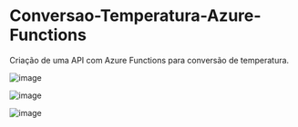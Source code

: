 # Conversao-Temperatura-Azure-Functions
Criação de uma API com Azure Functions para conversão de temperatura.

![image](https://github.com/cintra1/Conversao-Temperatura-Azure-Functions/assets/101955322/2e60842f-d6a9-43f4-bd2e-b56483c05445)

![image](https://github.com/cintra1/Conversao-Temperatura-Azure-Functions/assets/101955322/86f9f534-4519-4a0f-b24d-7293d8a3b350)

![image](https://github.com/cintra1/Conversao-Temperatura-Azure-Functions/assets/101955322/30fdea08-be29-40d4-866a-3efe35603332)
